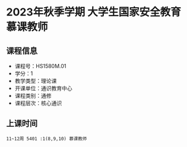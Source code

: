 # 2023年秋季学期 大学生国家安全教育 慕课教师






## 课程信息

- 课程号：HS1580M.01
- 学分：1
- 教学类型：理论课
- 开课单位：通识教育中心
- 课程类别：通修
- 课程层次：核心通识

## 上课时间

```
11~12周 5401 :1(8,9,10) 慕课教师
```

